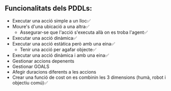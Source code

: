 
## Funcionalitats dels PDDLs:
- Executar una acció simple a un lloc✅
- Moure's d'una ubicació a una altra✅
    - Assegurar-se que l'acció s'executa allà on es troba l'agent✅
- Executar una acció dinàmica✅
- Executar una acció estàtica però amb una eina✅
    - Tenir una acció per agafar objecte✅
- Executar una acció dinàmica i amb una eina✅
- Gestionar accions depenents
- Gestionar GOALS
- Afegir duracions diferents a les accions
- Crear una funció de cost on es combinin les 3 dimensions (humà, robot i objectiu comú)✅